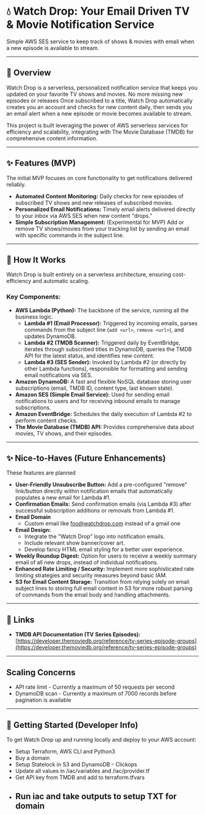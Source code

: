 # 💧 Watch Drop: Your Email Driven TV & Movie Notification Service

Simple AWS SES service to keep track of shows & movies with email when a new
episode is available to stream.

---

## 🚀 Overview

Watch Drop is a serverless, personalized notification service that keeps you
updated on your favorite TV shows and movies. No more missing new episodes or
releases Once subscribed to a title, Watch Drop automatically creates you an
account and checks for new content daily, then sends you an email alert when a
new episode or movie becomes available to stream.

This project is built leveraging the power of AWS serverless services for
efficiency and scalability, integrating with The Movie Database (TMDB) for
comprehensive content information.

---

## ✨ Features (MVP)

The initial MVP focuses on core functionality to get notifications delivered
reliably.

- **Automated Content Monitoring:** Daily checks for new episodes of subscribed
  TV shows and new releases of subscribed movies.
- **Personalized Email Notifications:** Timely email alerts delivered directly
  to your inbox via AWS SES when new content "drops."
- **Simple Subscription Management:** (Experimental for MVP) Add or remove TV
  shows/movies from your tracking list by sending an email with specific
  commands in the subject line.

---

## 🧠 How It Works

Watch Drop is built entirely on a serverless architecture, ensuring
cost-efficiency and automatic scaling.

### Key Components:

- **AWS Lambda (Python):** The backbone of the service, running all the business
  logic.
  - **Lambda #1 (Email Processor):** Triggered by incoming emails, parses
    commands from the subject line (`add <url>`, `remove <url>`), and updates
    DynamoDB.
  - **Lambda #2 (TMDB Scanner):** Triggered daily by EventBridge, iterates
    through subscribed titles in DynamoDB, queries the TMDB API for the latest
    status, and identifies new content.
  - **Lambda #3 (SES Sender):** Invoked by Lambda #2 (or directly by other
    Lambda functions), responsible for formatting and sending email
    notifications via SES.
- **Amazon DynamoDB:** A fast and flexible NoSQL database storing user
  subscriptions (email, TMDB ID, content type, last known state).
- **Amazon SES (Simple Email Service):** Used for sending email notifications to
  users and for receiving inbound emails to manage subscriptions.
- **Amazon EventBridge:** Schedules the daily execution of Lambda #2 to perform
  content checks.
- **The Movie Database (TMDB) API:** Provides comprehensive data about movies,
  TV shows, and their episodes.

---

## ✨ Nice-to-Haves (Future Enhancements)

These features are planned

- **User-Friendly Unsubscribe Button:** Add a pre-configured "remove"
  link/button directly within notification emails that automatically populates a
  new email for Lambda #1.
- **Confirmation Emails:** Send confirmation emails (via Lambda #3) after
  successful subscription additions or removals from Lambda #1.
- **Email Domain**
  - Custom email like foo@watchdrop.com instead of a gmail one
- **Email Design:**
  - Integrate the "Watch Drop" logo into notification emails.
  - Include relevant show banner/cover art.
  - Develop fancy HTML email styling for a better user experience.
- **Weekly Roundup Digest:** Option for users to receive a weekly summary email
  of all new drops, instead of individual notifications.
- **Enhanced Rate Limiting / Security:** Implement more sophisticated rate
  limiting strategies and security measures beyond basic IAM.
- **S3 for Email Content Storage:** Transition from relying solely on email
  subject lines to storing full email content in S3 for more robust parsing of
  commands from the email body and handling attachments.

---

## 🔗 Links

- **TMDB API Documentation (TV Series Episodes):**
  [https://developer.themoviedb.org/reference/tv-series-episode-groups](https://developer.themoviedb.org/reference/tv-series-episode-groups)

---

## Scaling Concerns

- API rate limit - Currently a maximum of 50 requests per second
- DynamoDB scan - Currently a maximum of 7000 records before pagination is
  available

---

## 🚀 Getting Started (Developer Info)

To get Watch Drop up and running locally and deploy to your AWS account:


- Setup Terraform, AWS CLI and Python3
- Buy a domain
- Setup Statelock in S3 and DynamoDB - Clickops
- Update all values in /iac/variables and /iac/provider.tf
- Get API key from TMDB and add to terraform.tfvars
- Run iac and take outputs to setup TXT for domain
  - 
